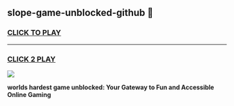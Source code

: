 
## slope-game-unblocked-github 👋
<h3>
<a href="https://premium.freeplayer.one?title=slope-game-unblocked-github&ref=14F">CLICK TO PLAY</a></h3>
<hr>

<h3>
<a href="https://premium.freeplayer.one?title=slope-game-unblocked-github&ref=14F">CLICK 2 PLAY</a>
  
</h3>

<a href="https://premium.freeplayer.one?title=slope-game-unblocked-github&ref=12F/"><img src="https://clearcache.store/games.png"></a>


**worlds hardest game unblocked: Your Gateway to Fun and Accessible Online Gaming**
